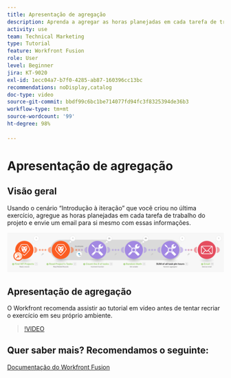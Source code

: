 ```yaml
---
title: Apresentação de agregação
description: Aprenda a agregar as horas planejadas em cada tarefa de trabalho de um projeto e envie um email para você mesmo com essas informações, tudo no [!DNL Adobe Workfront Fusion].
activity: use
team: Technical Marketing
type: Tutorial
feature: Workfront Fusion
role: User
level: Beginner
jira: KT-9020
exl-id: 1ecc04a7-b7f0-4285-ab87-160396cc13bc
recommendations: noDisplay,catalog
doc-type: video
source-git-commit: bbdf99c6bc1be714077fd94fc3f8325394de36b3
workflow-type: tm+mt
source-wordcount: '99'
ht-degree: 98%

---
```


# Apresentação de agregação

## Visão geral

Usando o cenário “Introdução à iteração” que você criou no última exercício, agregue as horas planejadas em cada tarefa de trabalho do projeto e envie um email para si mesmo com essas informações.

![Uma imagem do cenário do Fusion](assets/iteration-and-aggregation-2.png)

## Apresentação de agregação

O Workfront recomenda assistir ao tutorial em vídeo antes de tentar recriar o exercício em seu próprio ambiente.

>[!VIDEO](https://video.tv.adobe.com/v/335280/?quality=12&learn=on&enablevpops=1)



## Quer saber mais? Recomendamos o seguinte:

[Documentação do Workfront Fusion](https://experienceleague.adobe.com/pt-br/docs/workfront-fusion/using/get-started-with-fusion/understand-workfront-fusion/workfront-fusion-overview)
